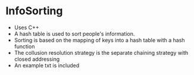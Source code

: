 # InfoSorting
- Uses C++
- A hash table is used to sort people's information.
- Sorting is based on the mapping of keys into a hash table with a hash function
- The collusion resolution strategy is the separate chaining strategy with closed addressing
- An example txt is included
